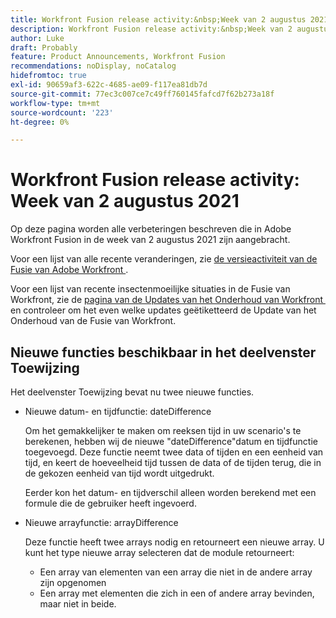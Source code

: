 ```yaml
---
title: Workfront Fusion release activity:&nbsp;Week van 2 augustus 2021
description: Workfront Fusion release activity:&nbsp;Week van 2 augustus 2021
author: Luke
draft: Probably
feature: Product Announcements, Workfront Fusion
recommendations: noDisplay, noCatalog
hidefromtoc: true
exl-id: 90659af3-622c-4685-ae09-f117ea81db7d
source-git-commit: 77ec3c007ce7c49ff760145fafcd7f62b273a18f
workflow-type: tm+mt
source-wordcount: '223'
ht-degree: 0%

---
```


# Workfront Fusion release activity: Week van 2 augustus 2021

Op deze pagina worden alle verbeteringen beschreven die in Adobe Workfront Fusion in de week van 2 augustus 2021 zijn aangebracht.

Voor een lijst van alle recente veranderingen, zie [&#x200B; de versieactiviteit van de Fusie van Adobe Workfront &#x200B;](/help/workfront-fusion/fusion-product-releases/fusion-release-activity.md).

Voor een lijst van recente insectenmoeilijke situaties in de Fusie van Workfront, zie de [&#x200B; pagina van de Updates van het Onderhoud van Workfront &#x200B;](https://experienceleague.adobe.com/docs/workfront-known-issues/releases/current-updates.html?lang=nl-NL) en controleer om het even welke updates geëtiketteerd de Update van het Onderhoud van de Fusie van Workfront.


## Nieuwe functies beschikbaar in het deelvenster Toewijzing

Het deelvenster Toewijzing bevat nu twee nieuwe functies.

* Nieuwe datum- en tijdfunctie: dateDifference

  Om het gemakkelijker te maken om reeksen tijd in uw scenario&#39;s te berekenen, hebben wij de nieuwe &quot;dateDifference&quot;datum en tijdfunctie toegevoegd. Deze functie neemt twee data of tijden en een eenheid van tijd, en keert de hoeveelheid tijd tussen de data of de tijden terug, die in de gekozen eenheid van tijd wordt uitgedrukt.

  Eerder kon het datum- en tijdverschil alleen worden berekend met een formule die de gebruiker heeft ingevoerd.

* Nieuwe arrayfunctie: arrayDifference

  Deze functie heeft twee arrays nodig en retourneert een nieuwe array. U kunt het type nieuwe array selecteren dat de module retourneert:

   * Een array van elementen van een array die niet in de andere array zijn opgenomen
   * Een array met elementen die zich in een of andere array bevinden, maar niet in beide.
